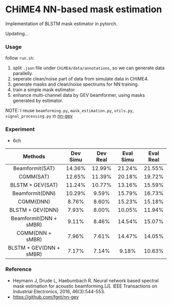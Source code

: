 # CHiME4 NN-based mask estimation

Implementation of BLSTM mask estimator in pytorch.

Updating...

### Usage
follow `run.sh`:
1. split `.json` file under `CHiME4/data/annotations`, so we can generate data parallelly.
2. seperate clean/noise part of data from simulate data in CHiME4.
3. generate masks and clean/noise spectrums for NN training.
4. train a simple mask estimator
5. enhance multi-channel data by GEV beamformer, using masks generated by estimator.

NOTE: I reuse `beamforming.py`, `mask_estimation.py`, `utils.py`, `signal_processing.py` in [nn-gev](https://github.com/fgnt/nn-gev)

### Experiment

* 6ch

| Methods | Dev Simu | Dev Real | Eval Simu | Eval Real |
|  :---:  |  :---:   |   :---:  |   :---:   |   :---:   |
|Beamformit(SAT)| 14.36%  | 12.99%   | 21.24%    | 21.55%    |
|  CGMM(SAT)    | 12.65%  | 11.39%   | 20.18%    | 19.72%    |
|  BLSTM + GEV(SAT)    | 11.24%  | 10.77%   | 13.16%    | 15.59%    |
|Beamformit(DNN)| 10.29%  | 9.59%   | 15.79%    | 16.73%    |
| CGMM(DNN) | 8.76%  | 8.60%   | 15.23%    | 15.18%    |
|  BLSTM + GEV(DNN)    | 7.93%  | 8.00%   | 10.05%    | 11.94%    |
 Beamformit(DNN + sMBR) | 9.11%  | 8.46%   | 14.54%    | 15.07%    |
|  CGMM(DNN + sMBR)    | 7.96%  | 7.61%   | 14.47%    | 14.05%    |
|  BLSTM + GEV(DNN + sMBR)    | 7.17%  | 7.14%   | 9.18%    | 10.63%    |



### Reference
* Heymann J, Drude L, Haebumbach R. Neural network based spectral mask estimation for acoustic beamforming.[J]. IEEE Transactions on Industrial Electronics, 2016, 46(3):544-553.
* https://github.com/fgnt/nn-gev